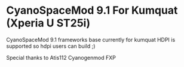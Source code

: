 CyanoSpaceMod 9.1 For Kumquat (Xperia U ST25i)
==============================================

CyanoSpaceMod 9.1 frameworks base currently for kumquat
HDPI is supported so hdpi users can build ;) 

Special thanks to 
Atis112 
Cyanogenmod
FXP 
